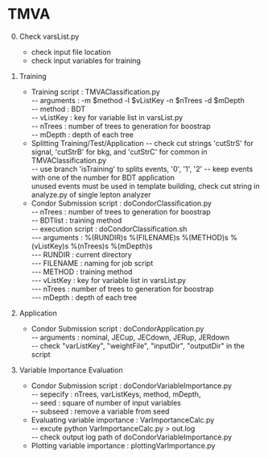 # TMVA

0. Check varsList.py
    - check input file location
    - check input variables for training

1. Training
    - Training script : TMVAClassification.py  
        -- arguments : -m $method -l $vListKey -n $nTrees -d $mDepth  
        -- method : BDT  
        -- vListKey : key for variable list in varsList.py  
        -- nTrees : number of trees to generation for boostrap  
        -- mDepth : depth of each tree  
    - Splitting Training/Test/Application
        -- check cut strings 'cutStrS' for signal, 'cutStrB' for bkg, and 'cutStrC' for common in TMVAClassification.py  
        -- use branch 'isTraining' to splits events, '0', '1', '2'
        -- keep events with one of the number for BDT application  
        unused events must be used in template building, check cut string in analyze.py of single lepton analyzer  
    - Condor Submission script : doCondorClassification.py  
        -- nTrees : number of trees to generation for boostrap  
        -- BDTlist : training method  
        -- execution script : doCondorClassification.sh  
            --- arguments : %(RUNDIR)s %(FILENAME)s %(METHOD)s %(vListKey)s %(nTrees)s %(mDepth)s  
            --- RUNDIR : current directory  
            --- FILENAME : naming for job script  
            --- METHOD : training method  
            --- vListKey : key for variable list in varsList.py  
            --- nTrees : number of trees to generation for boostrap  
            --- mDepth : depth of each tree  

    
    
2. Application
    - Condor Submission script : doCondorApplication.py  
        -- arguments : nominal, JECup, JECdown, JERup, JERdown  
        -- check "varListKey", "weightFile", "inputDir", "outputDir" in the script  
                        
3. Variable Importance Evaluation  
    - Condor Submission script : doCondorVariableImportance.py  
        -- sepecify : nTrees, varListKeys, method, mDepth,  
        -- seed : square of number of input variables  
        -- subseed : remove a variable from seed  
    - Evaluating variable importance : VarImportanceCalc.py  
        -- excute python VarImportanceCalc.py > out.log  
        -- check output log path of doCondorVariableImportance.py  
    - Plotting variable importance : plottingVarImportance.py  
        
        